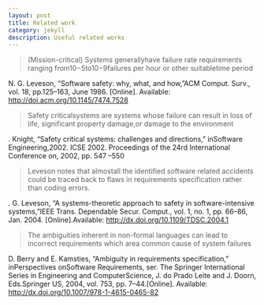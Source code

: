 ```yaml
---
layout: post
title: Related work
category: jekyll 
description: Useful related works
---
```


> (Mission-critical) Systems generallyhave failure rate requirements ranging from10−5to10−9failures per hour or other suitabletime period

N. G. Leveson, “Software safety:  why, what, and how,”ACM Comput. Surv., vol. 18, pp.125–163, June 1986. [Online]. Available: http://doi.acm.org/10.1145/7474.7528

>  Safety criticalsystems are systems whose failure can result in loss of life, significant property damage,or damage to the environment

.  Knight,  “Safety  critical  systems:  challenges  and  directions,”  inSoftware  Engineering,2002. ICSE 2002. Proceedings of the 24rd International Conference on,  2002,  pp. 547 –550

> Leveson notes that almostall the identified software related accidents could be traced back to flaws in requirements specification rather than coding errors.

.  G.  Leveson,  “A  systems-theoretic  approach  to  safety  in  software-intensive  systems,”IEEE  Trans.  Dependable  Secur.  Comput.,  vol.  1,  no.  1,  pp.  66–86,  Jan.  2004.  [Online].Available: http://dx.doi.org/10.1109/TDSC.2004.1

> The ambiguities inherent in non-formal languages can lead to incorrect requirements which area common cause of system failures 

D. Berry and E. Kamsties,  “Ambiguity in requirements specification,”  inPerspectives onSoftware Requirements, ser. The Springer International Series in Engineering and ComputerScience,  J.  do  Prado  Leite  and  J.  Doorn,  Eds.Springer  US,  2004,  vol.  753,  pp.  7–44.[Online]. Available: http://dx.doi.org/10.1007/978-1-4615-0465-82

